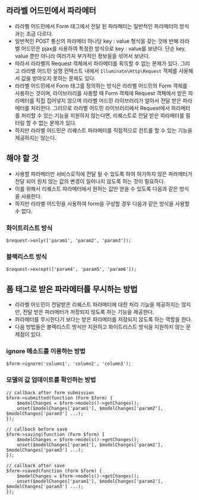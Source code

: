 ## 라라벨 어드민에서 파라메터
- 라라벨 어드민에서 Form 태그에서 전달 된 파라메터는 일반적인 파라메터의 방식과는 조금 다르다.
- 일반적인 POST 통신의 파라메터 하나당 key : value 형식을 갖는 것에 반해 라라벨 어드민은 pjax를 사용하여 특정한 방식으로 key : value를 보낸다. 단순 key, value 뿐만 아니라 여러가지 부가적인 정보들을 섞어서 보낸다.
- 따라서 라라벨의 Request 객체에서 파라메터를 획득할 수 없는 문제가 있다. 그리고 라라벨 어드민 실행 컨텍스트 내에서 `Illuminate\Http\Request` 객체를 사용해서 값을 받아오지 못하는 문제도 있다.
- 라라벨 어드민에서 Form 태그를 정의하는 방식은 라라벨 어드민의 Form 객체를 사용하는 것이며, 라이브러리를 사용할 때 Form 객체에 Request 객체에서 받은 파라메터를 직접 집어넣지 않으며 라라벨 어드민 라이브러리가 알아서 전달 받은 파라메터를 처리한다. 그러므로 라라벨 어드민 라이브러리에서 Request에서 파라메터를 처리할 수 있는 기능을 지원하지 않는다면, 리퀘스트로 전달 받은 파라메터를 필터링 할 수 없는 문제가 있다.
- 하지만 라라벨 어드민은 리퀘스트 파라메터를 직접적으로 컨트롤 할 수 있는 기능을 제공하지는 않는다.

## 해야 할 것
- 사용할 파라메터만 서비스로직에 전달 될 수 있도록 하여 허가하지 않은 파라메터가 전달 되어 원치 않는 값의 변경이 일어나지 않도록 하는 것이 필요하다.
- 이를 위해서 리퀘스트 파라메터에서 원하는 값만 얻을 수 있도록 다음과 같은 방식을 사용한다.
- 하지만 라라벨 어드민을 사용하여 form을 구성할 경우 다음과 같은 방식을 사용할 수 없다.

### 화이트리스트 방식
```
$request->only(['param1', 'param2', 'param3']);
```
### 블랙리스트 방식
```
$request->except(['param4', 'param5', 'param6']);
```

## 폼 태그로 받은 파라메터를 무시하는 방법
- 라라벨 어드민이 전달받은 리퀘스트 파라메터에 대한 처리 기능을 제공하지는 않지만, 전달 받은 파라메터가 저장되지 않도록 하는 기능을 제공한다.
- 파라메터를 무시한다기 보다는 받은 파라메터를 저장되지 않도록 하는 역할을 한다.
- 다음 방법들은 블랙리스트 방식만 지원하고 화이트리스트 방식을 지원하지 않는 문제점이 있다.

### ignore 메소드를 이용하는 방법
```
$form->ignore('column1', 'column2', 'column3');
```

### 모델의 값 업데이트를 확인하는 방법
```
// callback after form submission
$form->submitted(function (Form $form) {
    $modelChanges = $form->models()->getChanges();
    unset($modelChanges['param1'], $modelChanges['param2'], $modelChanges['param3'] ...);
});
```

```
// callback before save
$form->saving(function (Form $form) {
    $modelChanges = $form->models()->getChanges();
    unset($modelChanges['param1'], $modelChanges['param2'], $modelChanges['param3'] ...);
});
```

```
// callback after save
$form->saved(function (Form $form) {
    $modelChanges = $form->models()->getChanges();
    unset($modelChanges['param1'], $modelChanges['param2'], $modelChanges['param3'] ...);
});
```
